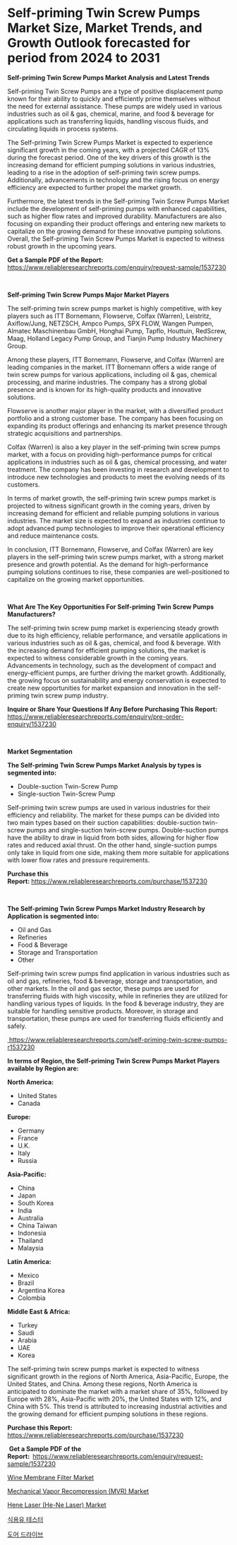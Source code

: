 <p><h1>Self-priming Twin Screw Pumps Market Size, Market Trends, and Growth Outlook forecasted for period from 2024 to 2031</h1></p><p><strong>Self-priming Twin Screw Pumps Market Analysis and Latest Trends</strong></p>
<p><p>Self-priming Twin Screw Pumps are a type of positive displacement pump known for their ability to quickly and efficiently prime themselves without the need for external assistance. These pumps are widely used in various industries such as oil & gas, chemical, marine, and food & beverage for applications such as transferring liquids, handling viscous fluids, and circulating liquids in process systems.</p><p>The Self-priming Twin Screw Pumps Market is expected to experience significant growth in the coming years, with a projected CAGR of 13% during the forecast period. One of the key drivers of this growth is the increasing demand for efficient pumping solutions in various industries, leading to a rise in the adoption of self-priming twin screw pumps. Additionally, advancements in technology and the rising focus on energy efficiency are expected to further propel the market growth.</p><p>Furthermore, the latest trends in the Self-priming Twin Screw Pumps Market include the development of self-priming pumps with enhanced capabilities, such as higher flow rates and improved durability. Manufacturers are also focusing on expanding their product offerings and entering new markets to capitalize on the growing demand for these innovative pumping solutions. Overall, the Self-priming Twin Screw Pumps Market is expected to witness robust growth in the upcoming years.</p></p>
<p><strong>Get a Sample PDF of the Report:&nbsp;</strong> <a href="https://www.reliableresearchreports.com/enquiry/request-sample/1537230">https://www.reliableresearchreports.com/enquiry/request-sample/1537230</a></p>
<p>&nbsp;</p>
<p><strong>Self-priming Twin Screw Pumps Major Market Players</strong></p>
<p><p>The self-priming twin screw pumps market is highly competitive, with key players such as ITT Bornemann, Flowserve, Colfax (Warren), Leistritz, Axiflow/Jung, NETZSCH, Ampco Pumps, SPX FLOW, Wangen Pumpen, Almatec Maschinenbau GmbH, Honghai Pump, Tapflo, Houttuin, RedScrew, Maag, Holland Legacy Pump Group, and Tianjin Pump Industry Machinery Group.</p><p>Among these players, ITT Bornemann, Flowserve, and Colfax (Warren) are leading companies in the market. ITT Bornemann offers a wide range of twin screw pumps for various applications, including oil & gas, chemical processing, and marine industries. The company has a strong global presence and is known for its high-quality products and innovative solutions.</p><p>Flowserve is another major player in the market, with a diversified product portfolio and a strong customer base. The company has been focusing on expanding its product offerings and enhancing its market presence through strategic acquisitions and partnerships.</p><p>Colfax (Warren) is also a key player in the self-priming twin screw pumps market, with a focus on providing high-performance pumps for critical applications in industries such as oil & gas, chemical processing, and water treatment. The company has been investing in research and development to introduce new technologies and products to meet the evolving needs of its customers.</p><p>In terms of market growth, the self-priming twin screw pumps market is projected to witness significant growth in the coming years, driven by increasing demand for efficient and reliable pumping solutions in various industries. The market size is expected to expand as industries continue to adopt advanced pump technologies to improve their operational efficiency and reduce maintenance costs.</p><p>In conclusion, ITT Bornemann, Flowserve, and Colfax (Warren) are key players in the self-priming twin screw pumps market, with a strong market presence and growth potential. As the demand for high-performance pumping solutions continues to rise, these companies are well-positioned to capitalize on the growing market opportunities.</p></p>
<p>&nbsp;</p>
<p><strong>What Are The Key Opportunities For Self-priming Twin Screw Pumps Manufacturers?</strong></p>
<p><p>The self-priming twin screw pump market is experiencing steady growth due to its high efficiency, reliable performance, and versatile applications in various industries such as oil & gas, chemical, and food & beverage. With the increasing demand for efficient pumping solutions, the market is expected to witness considerable growth in the coming years. Advancements in technology, such as the development of compact and energy-efficient pumps, are further driving the market growth. Additionally, the growing focus on sustainability and energy conservation is expected to create new opportunities for market expansion and innovation in the self-priming twin screw pump industry.</p></p>
<p><strong>Inquire or Share Your Questions If Any Before Purchasing This Report:</strong> <a href="https://www.reliableresearchreports.com/enquiry/pre-order-enquiry/1537230">https://www.reliableresearchreports.com/enquiry/pre-order-enquiry/1537230</a></p>
<p>&nbsp;</p>
<p><strong>Market Segmentation</strong></p>
<p><strong>The Self-priming Twin Screw Pumps Market Analysis by types is segmented into:</strong></p>
<p><ul><li>Double-suction Twin-Screw Pump</li><li>Single-suction Twin-Screw Pump</li></ul></p>
<p><p>Self-priming twin screw pumps are used in various industries for their efficiency and reliability. The market for these pumps can be divided into two main types based on their suction capabilities: double-suction twin-screw pumps and single-suction twin-screw pumps. Double-suction pumps have the ability to draw in liquid from both sides, allowing for higher flow rates and reduced axial thrust. On the other hand, single-suction pumps only take in liquid from one side, making them more suitable for applications with lower flow rates and pressure requirements.</p></p>
<p><strong>Purchase this Report:&nbsp;</strong><a href="https://www.reliableresearchreports.com/purchase/1537230">https://www.reliableresearchreports.com/purchase/1537230</a></p>
<p>&nbsp;</p>
<p><strong>The Self-priming Twin Screw Pumps Market Industry Research by Application is segmented into:</strong></p>
<p><ul><li>Oil and Gas</li><li>Refineries</li><li>Food & Beverage</li><li>Storage and Transportation</li><li>Other</li></ul></p>
<p><p>Self-priming twin screw pumps find application in various industries such as oil and gas, refineries, food & beverage, storage and transportation, and other markets. In the oil and gas sector, these pumps are used for transferring fluids with high viscosity, while in refineries they are utilized for handling various types of liquids. In the food & beverage industry, they are suitable for handling sensitive products. Moreover, in storage and transportation, these pumps are used for transferring fluids efficiently and safely.</p></p>
<p><a href="https://www.reliableresearchreports.com/self-priming-twin-screw-pumps-r1537230">&nbsp;https://www.reliableresearchreports.com/self-priming-twin-screw-pumps-r1537230</a></p>
<p><strong>In terms of Region, the Self-priming Twin Screw Pumps Market Players available by Region are:</strong></p>
<p>
    <p> <strong> North America: </strong>
        <ul>
            <li>United States</li>
            <li>Canada</li>
        </ul>
        </p> 
    <p> <strong> Europe: </strong>
        <ul>
            <li>Germany</li>
            <li>France</li>
            <li>U.K.</li>
            <li>Italy</li>
            <li>Russia</li>
        </ul>
        </p> 
    <p> <strong> Asia-Pacific: </strong>
        <ul>
            <li>China</li>
            <li>Japan</li>
            <li>South Korea</li>
            <li>India</li>
            <li>Australia</li>
            <li>China Taiwan</li>
            <li>Indonesia</li>
            <li>Thailand</li>
            <li>Malaysia</li>
        </ul>
        </p> 
    <p> <strong> Latin America: </strong>
        <ul>
            <li>Mexico</li>
            <li>Brazil</li>
            <li>Argentina Korea</li>
            <li>Colombia</li>
        </ul>
        </p> 
    <p> <strong> Middle East & Africa: </strong>
        <ul>
            <li>Turkey</li>
            <li>Saudi</li>
            <li>Arabia</li>
            <li>UAE</li>
            <li>Korea</li>
        </ul>
    </p>
    </p>
<p><p>The self-priming twin screw pumps market is expected to witness significant growth in the regions of North America, Asia-Pacific, Europe, the United States, and China. Among these regions, North America is anticipated to dominate the market with a market share of 35%, followed by Europe with 28%, Asia-Pacific with 20%, the United States with 12%, and China with 5%. This trend is attributed to increasing industrial activities and the growing demand for efficient pumping solutions in these regions.</p></p>
<p><strong>Purchase this Report: </strong><a href="https://www.reliableresearchreports.com/purchase/1537230">https://www.reliableresearchreports.com/purchase/1537230</a></p>
<p>&nbsp;<strong>Get a Sample PDF of the Report:&nbsp;&nbsp;</strong><a href="https://www.reliableresearchreports.com/enquiry/request-sample/1537230">https://www.reliableresearchreports.com/enquiry/request-sample/1537230</a></p>
<p><strong></strong></p>
<p><p><a href="https://issuu.com/reportprime-2/docs/wine-membrane-filter-market-size-2030.pptx">Wine Membrane Filter Market</a></p><p><a href="https://github.com/bmorecock/Market-Research-Report-List-3/blob/main/mechanical-vapor-recompression-mvr-market.md">Mechanical Vapor Recompression (MVR) Market</a></p><p><a href="https://github.com/Krish2023na/Market-Research-Report-List-4/blob/main/hene-laser-he-ne-laser-market.md">Hene Laser (He-Ne Laser) Market</a></p><p><a href="https://github.com/trmesnao7959541/Market-Research-Report-List-1/blob/main/703781637339.md">식용유 테스터</a></p><p><a href="https://github.com/vsn7qpua81q/Market-Research-Report-List-1/blob/main/526732437340.md">도어 드라이브</a></p></p>